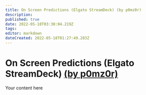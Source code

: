 ```yaml
---
title: On Screen Predictions (Elgato StreamDeck) (by p0mz0r)
description: 
published: true
date: 2022-05-18T03:30:04.219Z
tags: 
editor: markdown
dateCreated: 2022-05-18T01:27:49.283Z
---
```


# On Screen Predictions (Elgato StreamDeck) [(by p0mz0r)](https://www.twitch.tv/p0mz0r)
Your content here
